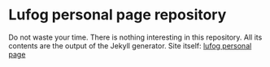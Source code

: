 # Lufog personal page repository
Do not waste your time. There is nothing interesting in this repository. All its contents are the output of the Jekyll generator.
Site itself: [lufog personal page](https://by-lufog.github.io)